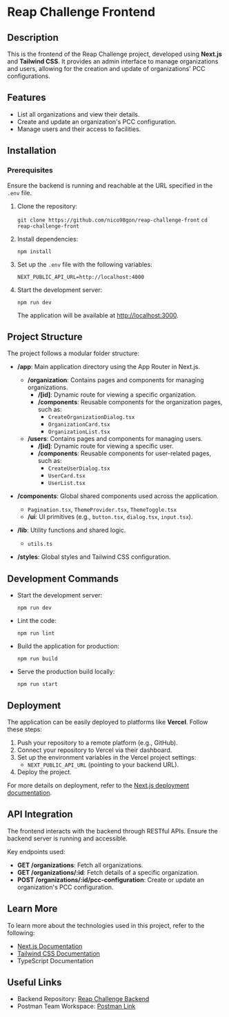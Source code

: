# Reap Challenge Frontend

## Description

This is the frontend of the Reap Challenge project, developed using **Next.js** and **Tailwind CSS**. It provides an admin interface to manage organizations and users, allowing for the creation and update of organizations' PCC configurations.

## Features

- List all organizations and view their details.
- Create and update an organization's PCC configuration.
- Manage users and their access to facilities.

## Installation

### Prerequisites

Ensure the backend is running and reachable at the URL specified in the `.env` file.

1. Clone the repository:

    `git clone https://github.com/nico98gon/reap-challenge-front`
    `cd reap-challenge-front`
    
2. Install dependencies:

    `npm install`

3. Set up the `.env` file with the following variables:

    `NEXT_PUBLIC_API_URL=http://localhost:4000`

4. Start the development server:

    `npm run dev`

    The application will be available at [http://localhost:3000](http://localhost:3000).


## Project Structure

The project follows a modular folder structure:

- **/app**: Main application directory using the App Router in Next.js.
    
    - **/organization**: Contains pages and components for managing organizations.
        - **/[id]**: Dynamic route for viewing a specific organization.
        - **/components**: Reusable components for the organization pages, such as:
            - `CreateOrganizationDialog.tsx`
            - `OrganizationCard.tsx`
            - `OrganizationList.tsx`
    - **/users**: Contains pages and components for managing users.
        - **/[id]**: Dynamic route for viewing a specific user.
        - **/components**: Reusable components for user-related pages, such as:
            - `CreateUserDialog.tsx`
            - `UserCard.tsx`
            - `UserList.tsx`
- **/components**: Global shared components used across the application.
    
    - `Pagination.tsx`, `ThemeProvider.tsx`, `ThemeToggle.tsx`
    - **/ui**: UI primitives (e.g., `button.tsx`, `dialog.tsx`, `input.tsx`).
- **/lib**: Utility functions and shared logic.
    
    - `utils.ts`
- **/styles**: Global styles and Tailwind CSS configuration.
    

## Development Commands

- Start the development server:

    `npm run dev`

- Lint the code:

    `npm run lint`

- Build the application for production:

    `npm run build`

- Serve the production build locally:

    `npm run start`


## Deployment

The application can be easily deployed to platforms like **Vercel**. Follow these steps:

1. Push your repository to a remote platform (e.g., GitHub).
2. Connect your repository to Vercel via their dashboard.
3. Set up the environment variables in the Vercel project settings:
    - `NEXT_PUBLIC_API_URL` (pointing to your backend URL).
4. Deploy the project.

For more details on deployment, refer to the [Next.js deployment documentation](https://nextjs.org/docs/app/building-your-application/deploying).

## API Integration

The frontend interacts with the backend through RESTful APIs. Ensure the backend server is running and accessible.

Key endpoints used:

- **GET /organizations**: Fetch all organizations.
- **GET /organizations/:id**: Fetch details of a specific organization.
- **POST /organizations/:id/pcc-configuration**: Create or update an organization's PCC configuration.

## Learn More

To learn more about the technologies used in this project, refer to the following:

- [Next.js Documentation](https://nextjs.org/docs)
- [Tailwind CSS Documentation](https://tailwindcss.com/docs)
- TypeScript Documentation

## Useful Links

- Backend Repository: [Reap Challenge Backend](https://github.com/nico98gon/reap-challenge/tree/develop)
- Postman Team Workspace: [Postman Link](https://app.getpostman.com/join-team?invite_code=0389ba1a43d2d0e65ee37582f0952a7a82fe604f17aa487839a8647ecba08845)